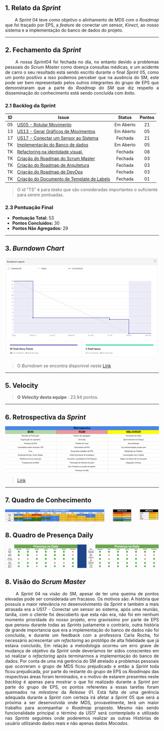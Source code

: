 ## 1. Relato da _Sprint_

<p align="justify">&emsp;&emsp; A <i>Sprint</i> 04 teve como objetivo o alinhamento de MDS com o <i>Roadmap</i> que foi traçado por EPS, a <i>feature</i> de conectar um sensor, <i>Kinect</i>, ao nosso sistema e a implementação do banco de dados do projeto.

---

## 2. Fechamento da _Sprint_
<p align="justify">&emsp;&emsp; A nossa <i>Sprint</i>04 foi fechada no dia, no entanto devido a problemas pessoais do <i>Scrum Master</i> como doença consultas médicas, e um acidente de carro o seu resultado está sendo escrito durante o final <i>Sprint</i> 05, como um ponto positivo a isso podemos perceber que na ausência do SM, este pode ser bem representado pelos outros integrantes do grupo de EPS que demonstraram que a parte do <i>Roadmap do SM</i> que diz respeito a disseminação do conhecimento está sendo concluída com êxito. </p>

### 2.1 Backlog da Sprint

| ID | Issue | Status | Pontos |
|:--:| ------- | :----: | :----: |
| 05 | [US05 - Rotular Movimento](https://github.com/fga-gpp-mds/2018.1-Reabilitacao-Motora/issues/88) | Em Aberto | 21 |
| 13 | [US13 - Gerar Gráficos de Movimentos](https://github.com/fga-gpp-mds/2018.1-Reabilitacao-Motora/issues/46)| Em Aberto | 05 |
| 17 | [US17 - Conectar um Sensor ao Sistema](https://github.com/fga-gpp-mds/2018.1-Reabilitacao-Motora/issues/28) | Fechada | 21 |
| TK | [Implementação do Banco de dados](https://github.com/fga-gpp-mds/2018.1-Reabilitacao-Motora/issues/66) | Em Aberto | 05 |
| TK | [Refactoring na identidade visual.](https://github.com/fga-gpp-mds/2018.1-Reabilitacao-Motora/issues/84) | Fechada | 08 |
| TK | [Criação do Roadmap do Scrum Master](https://github.com/fga-gpp-mds/2018.1-Reabilitacao-Motora/issues/73) | Fechada | 03 |
| TK | [Criação do Roadmap de Arquitetura](https://github.com/fga-gpp-mds/2018.1-Reabilitacao-Motora/issues/87) | Fechada | 03 |
| TK | [Criação do Roadmap de DevOps](https://github.com/fga-gpp-mds/2018.1-Reabilitacao-Motora/issues/64) | Fechada | 03 |
| TK | [Criação do Documento de Template de Labels](https://github.com/fga-gpp-mds/2018.1-Reabilitacao-Motora/issues/74) | Fechada | 01 |

> O id "TS" é para *tasks* que são consideradas importantes o suficiente para serem pontuadas.

### 2.3 Pontuação Final

* **Pontuação Total:** 53
* **Pontos Concluídos:** 30
* **Pontos Não Agregados:** 29

------------

## 3. _Burndown Chart_

![](https://raw.githubusercontent.com/RomeuCarvalhoAntunes/2018.1-Reabilitacao-Motora/master/docs/imagens/Burndown/Sprint_04.png)

> O _Burndown_ se encontra disponível neste [Link](https://github.com/fga-gpp-mds/2018.1-Reabilitacao-Motora/issues#reports?report=burndown&milestoneId=3179762&showPRs=false)


------------

## 5. Velocity

> **O _Velocity_ desta equipe**  : 23.94 pontos.

------------


## 6. Retrospectiva da _Sprint_

![](https://raw.githubusercontent.com/RomeuCarvalhoAntunes/2018.1-Reabilitacao-Motora/master/docs/imagens/Retrospectiva/Retrospectiva_Sprint04.png)

 >[Link](https://raw.githubusercontent.com/RomeuCarvalhoAntunes/2018.1-Reabilitacao-Motora/master/docs/imagens/Retrospectiva/Retrospectiva_Sprint04.png)

------------

## 7. Quadro de Conhecimento

![](https://raw.githubusercontent.com/RomeuCarvalhoAntunes/2018.1-Reabilitacao-Motora/master/docs/imagens/Quadro%20de%20Conhecimento/Quadro_Conhecimento_04.png)

## 8. Quadro de Presença Daily

![](https://raw.githubusercontent.com/RomeuCarvalhoAntunes/2018.1-Reabilitacao-Motora/master/docs/imagens/Daily/Sprint04.png)


## 8. Visão do _Scrum Master_
<p align="justify">&emsp;&emsp; A <i>Sprint</i> 04 na visão do SM, apesar de ter uma queima de pontos elevadas pode ser considerada um fracasso. Os motivos são: A história que possuía a maior relevância no desenvolvimento da <i>Sprint</i> e também a mais atrasada era a US17 - Conectar um sensor ao sistema, após uma reunião, tardia, com o cliente foi descoberto que esta não era, não foi em nenhum momento prioridade do nosso projeto, erro gravíssimo por parte de EPS que pensou durante todas as <i>Sprints</i> justamente o contrário, outra história de grande importancia que era a implementação do banco de dados não foi concluída, e durante um feedback com a professora Carla Rocha, foi necessário acrescentar um <i>refactoring</i> ao protótipo de alta fidelidade que já estava concluído, Em relação a metodologia ocorreu um erro grave de mudança de objetivo da <i>Sprint</i> onde deveríamos ter sidos conscientes em só realizar o <i>refactoring</i> após terminarmos a implementação do banco de dados. Por conta de uma má gerência do SM atrelado a problemas pessoais que ocorreram o grupo de MDS ficou prejudicado e então a <i>Sprint</i> toda ficou prejudicada, por parte do restante do grupo de EPS os <i>Roadmaps</i> das respectivas áreas foram terminados, e o motivo de estarem presentes neste <i>backlog</i> é apenas para mostrar o que foi realizado durante a <i>Sprint</i> por parte do grupo de EPS, os pontos referentes a essas tarefas foram queimados na <i>milestone</i> da <i>Release</i> 01. Está falta de uma gerência adequada durante a <i>Sprint</i> com certeza irá afetar a <i>Sprint</i> 05 que será a próxima a ser desenvolvida onde MDS, provavelmente, terá um maior trabalho para acompanhar o <i>Roadmap</i> proposto. Mesmo não sendo funcionalidade principal o término da US17 será contemplado e utilizado nas <i>Sprints</i> seguintes onde poderemos realizar as outras Histórias de usuário utilizando dados reais e não apenas dados <i>Mocados</i>. 
